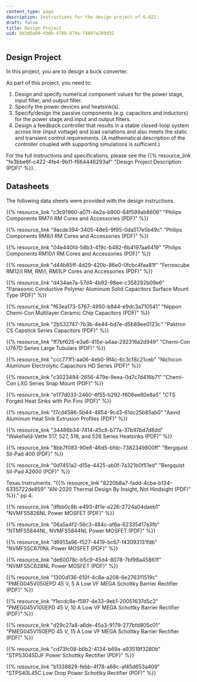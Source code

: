 ```yaml
---
content_type: page
description: Instructions for the design project of 6.622.
draft: false
title: Design Project
uid: 8d3d0a09-d30b-478b-879a-f4607a289d32
---
```

## Design Project

In this project, you are to design a buck converter. 

As part of this project, you need to:

1. Design and specify numerical component values for the power stage, input filter, and output filter.
2. Specify the power devices and heatsink(s).
3. Specify/design the passive components (e.g. capacitors and inductors) for the power stage and input and output filters.
4. Design a feedback controller that results in a stable closed-loop system across line (input voltage) and load variations and also meets the static and transient control requirements. (A mathematical description of the controller coupled with supporting simulations is sufficient.)

For the full instructions and specifications, please see the {{% resource_link "fe3bbe6f-c422-4fe4-9b11-f664446293af" "Design Project Description (PDF)" %}}.

## Datasheets

The following data sheets were provided with the design instructions.

{{% resource_link "c3c91960-a07f-4e2a-b900-84f599ab8606" "Philips Components RM7/I RM Cores and Accessories (PDF)" %}}

{{% resource_link "9acde394-3405-48e5-9f95-0da517e5b49c" "Philips Components RM8/I RM Cores and Accessories (PDF)" %}}

{{% resource_link "04e440fd-58b3-419c-b482-6b4197aa6419" "Philips Components RM10/I RM Cores and Accessories (PDF)" %}}

{{% resource_link "d44b65ff-4d29-420b-86e0-0fcbc4faa81f" "Ferroxcube RM12/I RM, RM/I, RM/ILP Cores and Accessories (PDF)" %}}

{{% resource_link "d434ae7a-57d4-4b92-98ee-c358292b09e6" "Panasonic Conductive Polymer Aluminum Solid Capacitors Surface Mount Type (PDF)" %}}

{{% resource_link "f63ea173-5767-4950-b844-e9dc3a710541" "Nippon Chemi-Con Multilayer Ceramic Chip Capacitors (PDF)" %}}

{{% resource_link "2b532747-7b3b-4e44-bd7e-d5b89ee0123c" "Paktron CS Capstick Series Capacitors (PDF)" %}}

{{% resource_link "ff7bf625-e3a6-415e-a4aa-292316a2d949" "Chemi-Con U767D Series Large Tubulars (PDF)" %}}

{{% resource_link "ccc771f1-aa06-4eb0-9f4c-6c3cf8c21ceb" "Nichicon Aluminum Electrolytic Capacitors HD Series (PDF)" %}}

{{% resource_link "c3023484-2656-479e-9eea-0d7c7d416b71" "Chemi-Con LXG Series Snap Mount (PDF)" %}}

{{% resource_link "e177d033-2460-4f55-b292-f606ee80e8a5" "CTS Forged Heat Sinks with Pin Fins (PDF)" %}}

{{% resource_link "f7cd4586-5b44-4854-9cd3-61dc25b85ab0" "Aavid Aluminum Heat Sink Extrusion Profiles (PDF)" %}}

{{% resource_link "34486b34-7414-45c8-b77a-37b97bd7d8dd" "Wakefield-Vette 517, 527, 518, and 528 Series Heatsinks (PDF)" %}}

{{% resource_link "8bb7f083-90e8-46d5-bfdc-7382349800ff" "Bergquist Sil-Pad 400 (PDF)" %}}

{{% resource_link "0d7451a2-d15e-4425-ab0f-7a321b0f51ed" "Bergquist Sil-Pad A2000 (PDF)" %}}

Texas Instruments. "{{% resource_link "8220b8a7-fadd-4cba-b134-6335722de859" "AN-2020 Thermal Design By Insight, Not Hindsight (PDF)" %}}." pp 4. 

{{% resource_link "dfbb0c8b-e493-4f1e-a226-2724a04daeb1" "NVMFS5826NL Power MOSFET (PDF)" %}}

{{% resource_link "06a5a4f2-56c3-484c-af6a-62335417a3fb" "NTMFS5844NL, NVMFS5844NL Power MOSFET (PDF)" %}}

{{% resource_link "d6913a96-f527-4419-bc67-f43093131fdb" "NVMFS5C670NL Power MOSFET (PDF)" %}}

{{% resource_link "de60078c-b5c9-45d4-8078-7bf98a45861f" "NVMFS5C628NL Power MOSFET (PDF)" %}}

{{% resource_link "1300d136-610f-4c8a-a208-6e276311519c" "PMEG045V050EPD 45 V, 5 A Low VF MEGA Schottky Barrier Rectifier (PDF)" %}}

{{% resource_link "f1ecdc8e-f597-4e33-9eb1-20051637d5c2" "PMEG045V100EPD 45 V, 10 A Low VF MEGA Schottky Barrier Rectifier (PDF)" %}}

{{% resource_link "d29c27a8-a6de-45a3-9179-277bfd805c01" "PMEG045V150EPD 45 V, 15 A Low VF MEGA Schottky Barrier Rectifier (PDF)" %}}

{{% resource_link "cd73fc08-b6b2-4134-b69a-a93519f3280b" "STPS3045DJF Power Schottky Rectifier (PDF)" %}}

{{% resource_link "b1338829-febb-4f78-a68c-af45d653a409" "STPS40L45C Low Drop Power Schottky Rectifier (PDF)" %}}